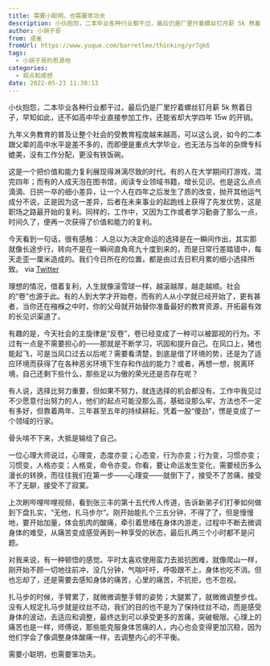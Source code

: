 ```yaml
---
title: 需要小聪明，也需要笨功夫
description: 小伙抱怨，二本毕业各种行业都干过，最后仍是厂里拧着螺丝钉月薪 5k 熬着日子，早知如此，还不如高中毕业直接参加工作，还能省却大学四年 15w 的开销。九年义务教育的普及让整个社会的受教育程度越来越高，可以这么说，如今的二本跟父辈的高中水平是差不多的，而即便是重点大学毕业，也无法与当年的杂牌专科...
author: 小胡子哥
from: 语雀
fromUrl: https://www.yuque.com/barretlee/thinking/yr7gk6
tags:
  - 小胡子哥的思源地
categories:
  - 观点和感想
date: 2022-05-23 11:39:13
---
```


小伙抱怨，二本毕业各种行业都干过，最后仍是厂里拧着螺丝钉月薪 5k 熬着日子，早知如此，还不如高中毕业直接参加工作，还能省却大学四年 15w 的开销。

九年义务教育的普及让整个社会的受教育程度越来越高，可以这么说，如今的二本跟父辈的高中水平是差不多的，而即便是重点大学毕业，也无法与当年的杂牌专科媲美，没有工作分配，更没有铁饭碗。

这是一个把价值和能力复利展现得淋漓尽致的时代。有的人在大学期间打游戏，混完四年；而有的人成天泡在图书馆，阅读专业领域书籍，增长见识。也是这么点点滴滴、日拱一卒的细小差异，让一个人在四年之后发生了质的改变，抛开其他运气成分不说，正是因为这一差异，后者在未来事业的起跑线上获得了先发优势，这是职场之路最开始的复利。同样的，工作中，又因为工作或者学习勤奋了那么一点，时间久了，便再一次获得了价值和能力的复利。

今天看到一句话，很有感触：
人总以为决定命运的选择是在一瞬间作出，其实那就像长途步行，转向不是在一瞬间直角弯九十度到来的，而是日常行差踏错中，每天走歪一厘米造成的。我们今日所在的位置，都是由过去日积月累的细小选择所致。
via [Twitter](https://twitter.com/435Hz/status/1528304492625596416)

理想的情况，借着复利，人生就像滚雪球一样，越滚越厚，越走越顺。社会的“卷”也源于此。有的人到大学才开始卷，而有的人从小学就已经开始了，更有甚者，当你还在襁褓之中时，你的父母就开始替你准备最好的教育资源，开拓最有效的长见识渠道了。


有趣的是，今天社会的主旋律是“反卷”，卷已经变成了一种可以被鄙视的行为。不过有一点是不需要担心的——那就是不断学习，巩固和提升自己。在风口上，猪也能起飞，可是当风口过去以后呢？需要看清楚，到底是借了环境的势，还是为了适应环境而获得了在各种恶劣环境下生存和作战的能力？或者，再想一想，脱离环境，自己还剩下些什么，那些足以为傲的荣光还是否存在呢？

有人说，选择比努力重要，但如果不努力，就连选择的机会都没有。工作中我见过不少愿意付出努力的人，他们的起点可能没那么高，基础没那么牢，方法也不一定有多好，但靠着两年、三年甚至五年的持续耕耘，凭着一股“傻劲”，愣是变成了一个领域的行家。

骨头啃不下来，大抵是输给了自己。

一位心理大师说过，心理变，态度亦变；心态变，行为亦变；行为变，习惯亦变；习惯变，人格亦变；人格变，命令亦变。你看，要让命运发生变化，需要经历多么漫长的转换，而往往我们在第一步——心理变——就倒下了，接受不了苦痛，接受不了无聊，接受不了寂寞。

上次刷哔哩哔哩视频，看到张三丰的第十五代传人传道，告诉新弟子们打拳如何做到下盘扎实，“无他，扎马步尔”。刚开始能扎个三五分钟，不得了了，但是慢慢地，要开始加量，体会肌肉的酸痛，牵引着思绪在身体内游走，过程中不断去微调身体的难受，从痛苦变成感受再到一种享受的状态，最后扎两三个小时都不是问题。

对我来说，有一种顿悟的感觉。平时太喜欢使用蛮力去抵抗困难，就像爬山一样，刚开始不顾一切地往前冲，没几分钟，气喘吁吁，呼吸跟不上，身体也吃不消。但也忘却了，还是需要去感知身体的痛苦，心里的痛苦，不抗拒，也不忽视。

扎马步的时候，手臂累了，就微微调整手臂的姿势；大腿累了，就微微调整步伐。没有人规定扎马步就是纹丝不动，我们的目的也不是为了保持纹丝不动，而是感受身体的波动，去适应和调整，最终达到可以承受更多的苦痛，突破极限。心理上的痛苦也是一样，师傅说，那些能克服身体苦痛的人，内心也会变得更加沉稳，因为他们学会了像调整身体酸痛一样，去调整内心的不平衡。

需要小聪明，也需要笨功夫。

